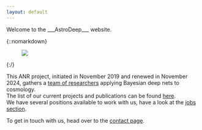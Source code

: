 ```yaml
---
layout: default
---
```


<div class="lead pretty-links">
  Welcome to the ___AstroDeep___ website.

  {::nomarkdown}
  <figure class="site-profile">
      <img src="{{ site.baseurl }}/assets/img/logo-astrodeep-zoom.png">
  </figure>
  {:/}
  
  This ANR project, initiated in November 2019 and renewed in November 2024, gathers a [team of researchers](people/) applying Bayesian deep nets to cosmology.  
  The list of our current projects and publications can be found [here](projects/).  
  We have several positions available to work with us, have a look at the [jobs section](jobs/).

  To get in touch with us, head over to the [contact page](contact/).
</div>
